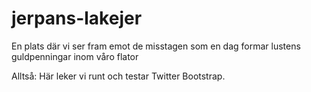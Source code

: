 jerpans-lakejer
===============

En plats där vi ser fram emot de misstagen som en dag formar lustens guldpenningar inom våro flator

Alltså: Här leker vi runt och testar Twitter Bootstrap.